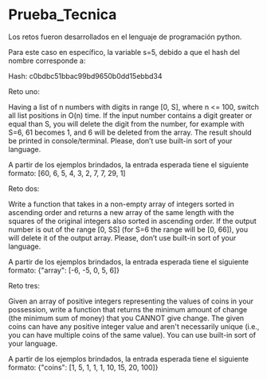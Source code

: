 # Prueba_Tecnica
Los retos fueron desarrollados en el lenguaje de programación python.

Para este caso en específico, la variable s=5, debido a que el hash del nombre corresponde a:

Hash: c0bdbc51bbac99bd9650b0dd15ebbd34

Reto uno:

Having a list of n numbers with digits in range [0, S], where n &lt;= 100, switch all list positions in O(n)
time.
If the input number contains a digit greater or equal than S, you will delete the digit from the
number, for example with S=6, 61 becomes 1, and 6 will be deleted from the array. The result
should be printed in console/terminal. Please, don’t use built-in sort of your language.

A partir de los ejemplos brindados, la entrada esperada tiene el siguiente formato: [60, 6, 5, 4, 3, 2, 7, 7, 29, 1] 

Reto dos:

Write a function that takes in a non-empty array of integers sorted in ascending order and returns a
new array of the same length with the squares of the original integers also sorted in ascending
order. If the output number is out of the range [0, SS] (for S=6 the range will be [0, 66]), you will
delete it of the output array. Please, don’t use built-in sort of your language.

A partir de los ejemplos brindados, la entrada esperada tiene el siguiente formato: {"array": [-6, -5, 0, 5, 6]}

Reto tres:

Given an array of positive integers representing the values of coins in your possession, write a
function that returns the minimum amount of change (the minimum sum of money) that you
CANNOT give change. The given coins can have any positive integer value and aren&#39;t necessarily
unique (i.e., you can have multiple coins of the same value). You can use built-in sort of your
language.

A partir de los ejemplos brindados, la entrada esperada tiene el siguiente formato: {"coins": [1, 5, 1, 1, 1, 10, 15, 20, 100]}
